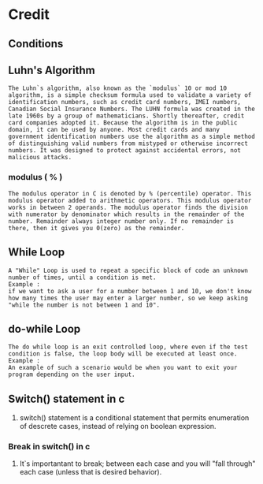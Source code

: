 # Credit
## Conditions

## Luhn's Algorithm 
    The Luhn`s algorithm, also known as the `modulus` 10 or mod 10 algorithm, is a simple checksum formula used to validate a variety of identification numbers, such as credit card numbers, IMEI numbers, Canadian Social Insurance Numbers. The LUHN formula was created in the late 1960s by a group of mathematicians. Shortly thereafter, credit card companies adopted it. Because the algorithm is in the public domain, it can be used by anyone. Most credit cards and many government identification numbers use the algorithm as a simple method of distinguishing valid numbers from mistyped or otherwise incorrect numbers. It was designed to protect against accidental errors, not malicious attacks.
### modulus ( % ) 
    The modulus operator in C is denoted by % (percentile) operator. This modulus operator added to arithmetic operators. This modulus operator works in between 2 operands. The modulus operator finds the division with numerator by denominator which results in the remainder of the number. Remainder always integer number only. If no remainder is there, then it gives you 0(zero) as the remainder.

## While Loop
    A "While" Loop is used to repeat a specific block of code an unknown number of times, until a condition is met.
    Example : 
    if we want to ask a user for a number between 1 and 10, we don't know how many times the user may enter a larger number, so we keep asking "while the number is not between 1 and 10". 
      
## do-while Loop
    The do while loop is an exit controlled loop, where even if the test condition is false, the loop body will be executed at least once. 
    Example : 
    An example of such a scenario would be when you want to exit your program depending on the user input.

## Switch() statement in c
1. switch() statement is a conditional statement that permits enumeration of descrete cases, instead of relying on boolean expression.
### Break in switch() in c
1. It`s importantant to break; between each case and you will "fall through"
each case (unless that is desired behavior).
